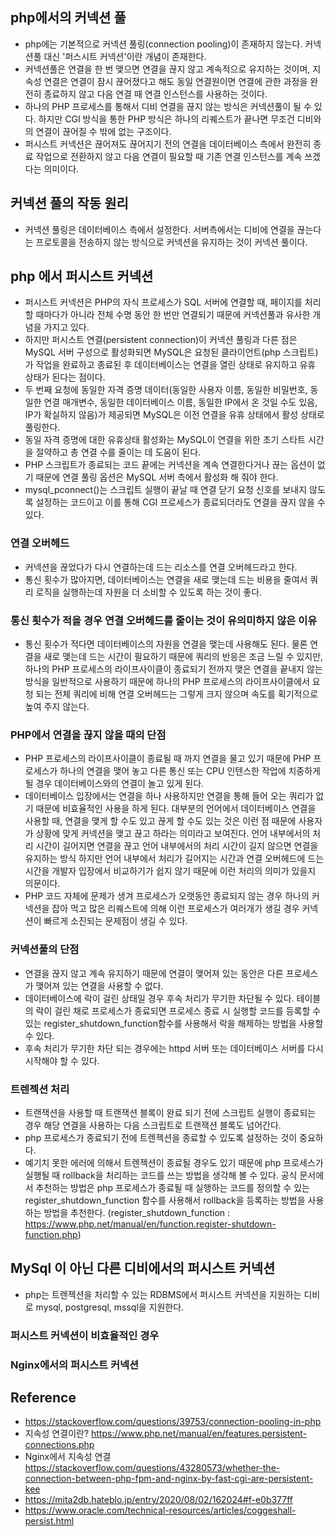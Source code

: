 ## php에서의 커넥션 풀
- php에는 기본적으로 커넥션 풀링(connection pooling)이 존재하지 않는다. 커넥션풀 대신 '퍼스시트 커넥션'이란 개념이 존재한다.
- 커넥션풀은 연결을 한 번 맺으면 연결을 끊지 않고 계속적으로 유지하는 것이며, 지속성 연결은 연결이 잠시 끊어졌다고 해도 동일 연결원이면 연결에 관한 과정을 완전히 종료하지 않고 다음 연결 때 연결 인스턴스를 사용하는 것이다.
- 하나의 PHP 프로세스를 통해서 디비 연결을 끊지 않는 방식은 커넥션풀이 될 수 있다. 하지만 CGI 방식을 통한 PHP 방식은 하나의 리퀘스트가 끝나면 무조건 디비와의 연결이 끊어질 수 밖에 없는 구조이다.
- 퍼시스트 커넥션은 끊어져도 끊어지기 전의 연결을 데이터베이스 측에서 완전히 종료 작업으로 전환하지 않고 다음 연결이 필요할 때 기존 연결 인스턴스를 계속 쓰겠다는 의미이다.

## 커넥션 풀의 작동 원리
- 커넥션 풀링은 데이터베이스 측에서 설정한다. 서버측에서는 디비에 연결을 끊는다는 프로토콜을 전송하지 않는 방식으로 커넥션을 유지하는 것이 커넥션 풀이다.

## php 에서 퍼시스트 커넥션
- 퍼시스트 커넥션은 PHP의 자식 프로세스가 SQL 서버에 연결할 때, 페이지를 처리할 때마다가 아니라 전체 수명 동안 한 번만 연결되기 때문에 커넥션풀과 유사한 개념을 가지고 있다.
- 하지만 퍼시스트 연결(persistent connection)이 커넥션 풀링과 다른 점은 MySQL 서버 구성으로 활성화되면 MySQL은 요청된 클라이언트(php 스크립트)가 작업을 완료하고 종료된 후 데이터베이스는 연결을 열린 상태로 유지하고 유휴 상태가 된다는 점이다.
- 두 번째 요청에 동일한 자격 증명 데이터(동일한 사용자 이름, 동일한 비밀번호, 동일한 연결 매개변수, 동일한 데이터베이스 이름, 동일한 IP에서 온 것일 수도 있음, IP가 확실하지 않음)가 제공되면 MySQL은 이전 연결을 유휴 상태에서 활성 상태로 풀링한다.
- 동일 자격 증명에 대한 유휴상태 활성화는 MySQL이 연결을 위한 초기 스타트 시간을 절약하고 총 연결 수를 줄이는 데 도움이 된다.
- PHP 스크립트가 종료되는 코드 끝에는 커넥션을 계속 연결한다거나 끊는 옵션이 없기 때문에 연결 풀링 옵션은 MySQL 서버 측에서 활성화 해 줘야 한다.
- mysql_pconnect()는 스크립트 실행이 끝날 때 연결 닫기 요청 신호를 보내지 않도록 설정하는 코드이고 이를 통해 CGI 프로세스가 종료되더라도 연결을 끊지 않을 수 있다.

### 연결 오버헤드
- 커넥션을 끊었다가 다시 연결하는데 드는 리소스를 연결 오버헤드라고 한다.
- 통신 횟수가 많아지면, 데이터베이스는 연결을 새로 맺는데 드는 비용을 줄여서 쿼리 로직을 실행하는데 자원을 더 소비할 수 있도록 하는 것이 좋다.

### 통신 횟수가 적을 경우 연결 오버헤드를 줄이는 것이 유의미하지 않은 이유
- 통신 횟수가 적다면 데이터베이스의 자원을 연결을 맺는데 사용해도 된다. 물론 연결을 새로 맺는데 드는 시간이 필요하기 때문에 쿼리의 반응은 조금 느릴 수 있지만, 하나의 PHP 프로세스의 라이프사이클이 종료되기 전까지 맺은 연결을 끝내지 않는 방식을 일반적으로 사용하기 때문에 하나의 PHP 프로세스의 라이프사이클에서 요청 되는 전체 쿼리에 비해 연결 오버헤드는 그렇게 크지 않으며 속도를 획기적으로 높여 주지 않는다.

### PHP에서 연결을 끊지 않을 때의 단점
- PHP 프로세스의 라이프사이클이 종료될 때 까지 연결을 물고 있기 때문에 PHP 프로세스가 하나의 연결을 맺어 놓고 다른 통신 또는 CPU 인텐스한 작업에 치중하게 될 경우 데이터베이스와의 연결이 놀고 있게 된다.
- 데이터베이스 입장에서는 연결을 하나 사용하지만 연결을 통해 들어 오는 쿼리가 없기 때문에 비효율적인 사용을 하게 된다. 대부분의 언어에서 데이터베이스 연결을 사용할 때, 연결을 맺게 할 수도 있고 끊게 할 수도 있는 것은 이런 점 때문에 사용자가 상황에 맞게 커넥션을 맺고 끊고 하라는 의미라고 보여진다. 언어 내부에서의 처리 시간이 길어지면 연결을 끊고 언어 내부에서의 처리 시간이 길지 않으면 연결을 유지하는 방식 하지만 언어 내부에서 처리가 길어지는 시간과 연결 오버헤드에 드는 시간을 개발자 입장에서 비교하기가 쉽지 않기 때문에 이런 처리의 의미가 있을지 의문이다.
- PHP 코드 자체에 문제가 생겨 프로세스가 오랫동안 종료되지 않는 경우 하나의 커넥션을 잡아 먹고 많은 리퀘스트에 의해 이런 프로세스가 여러개가 생길 경우 커넥션이 빠르게 소진되는 문제점이 생길 수 있다.

### 커넥션풀의 단점
- 연결을 끊지 않고 계속 유지하기 때문에 연결이 맺어져 있는 동안은 다른 프로세스가 맺어져 있는 연결을 사용할 수 없다.
- 데이터베이스에 락이 걸린 상태일 경우 후속 처리가 무기한 차단될 수 있다. 테이블의 락이 걸린 채로 프로세스가 종료되면 프로세스 종료 시 실행할 코드를 등록할 수 있는 register_shutdown_function함수를 사용해서 락을 해제하는 방법을 사용할 수 있다.
- 후속 처리가 무기한 차단 되는 경우에는 httpd 서버 또는 데이터베이스 서버를 다시 시작해야 할 수 있다.

### 트렌젝션 처리
- 트랜잭션을 사용할 때 트랜잭션 블록이 완료 되기 전에 스크립트 실행이 종료되는 경우 해당 연결을 사용하는 다음 스크립트로 트랜잭션 블록도 넘어간다.
- php 프로세스가 종료되기 전에 트렌젝션을 종료할 수 있도록 설정하는 것이 중요하다.
- 예기치 못한 에러에 의해서 트렌젝션이 종료될 경우도 있기 때문에 php 프로세스가 실행될 때 rollback을 처리하는 코드를 쓰는 방법을 생각해 볼 수 있다. 공식 문서에서 추천하는 방법은 php 프로세스가 종료될 때 실행하는 코드를 정의할 수 있는 register_shutdown_function 함수를 사용해서 rollback을 등록하는 방법을 사용하는 방법을 추천한다. (register_shutdown_function : https://www.php.net/manual/en/function.register-shutdown-function.php)


## MySql 이 아닌 다른 디비에서의 퍼시스트 커넥션
- php는 트렌젝션을 처리할 수 있는 RDBMS에서 퍼시스트 커넥션을 지원하는 디비로 mysql, postgresql, mssql을 지원한다.

### 퍼시스트 커넥션이 비효율적인 경우

### Nginx에서의 퍼시스트 커넥션

## Reference
- https://stackoverflow.com/questions/39753/connection-pooling-in-php
- 지속성 연결이란? https://www.php.net/manual/en/features.persistent-connections.php
- Nginx에서 지속성 연결 https://stackoverflow.com/questions/43280573/whether-the-connection-between-php-fpm-and-nginx-by-fast-cgi-are-persistent-kee
- https://mita2db.hateblo.jp/entry/2020/08/02/162024#f-e0b377ff
- https://www.oracle.com/technical-resources/articles/coggeshall-persist.html

